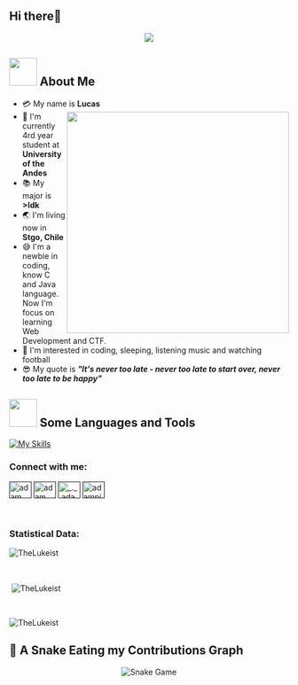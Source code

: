 ## Hi there👋
<p align="center">
  <a href="https://github.com/DenverCoder1/readme-typing-svg"><img src="https://readme-typing-svg.herokuapp.com?font=Time+New+Roman&color=cyan&size=25&center=true&vCenter=true&width=600&height=100&lines=Welcome+compañero+enfasis+6.5+Cheer;++;Self-taught+Front-End+Developer,;Computer+Science+Student,;CTF+Newbie,;Active+Learner/Researcher,;Love+to+learn+new+stuffs..<3"></a>
</p>

## <img src="https://raw.githubusercontent.com/nixin72/nixin72/master/wave.gif" width="50px"></img> About Me

- :credit_card: My name is **Lucas** <img src="https://i.pinimg.com/originals/df/1a/ff/df1aff8395678d11b99b575f0e3b19d5.gif" width="400" align="right"/>
- :school: I'm currently 4rd year student at **University of the Andes**
- :books: My major is **>Idk**
- :earth_asia: I'm living now in **Stgo, Chile**
- :sweat_smile: I'm a newbie in coding, know C and Java language. Now I'm focus on learning Web Development and CTF.
- :monocle_face: I'm interested in coding, sleeping, listening music and watching football
- :sunglasses: My quote is ***"It's never too late - never too late to start over, never too late to be happy"*** 

## <img src="https://media2.giphy.com/media/QssGEmpkyEOhBCb7e1/giphy.gif?cid=ecf05e47a0n3gi1bfqntqmob8g9aid1oyj2wr3ds3mg700bl&rid=giphy.gif" width="50px"> Some Languages and Tools
[![My Skills](https://skillicons.dev/icons?i=c,cpp,py,js,html,css,bootstrap,postgres,ruby,ubuntu,react,latex,git,github,azure,nodejs,figma,arduino&theme=dark)](https://skillicons.dev)
<br>
<h3 align="left">Connect with me:</h3>
<p align="left">
  <a href="" target="blank"><img align="center"
      src="https://raw.githubusercontent.com/rahuldkjain/github-profile-readme-generator/master/src/images/icons/Social/linked-in-alt.svg"
      alt="adam pithewan" height="30" width="40" /></a>
  <a href="" target="blank"><img align="center"
      src="https://raw.githubusercontent.com/rahuldkjain/github-profile-readme-generator/master/src/images/icons/Social/facebook.svg"
      alt="adam pithen wala" height="30" width="40" /></a>
  <a href="" target="blank"><img align="center"
      src="https://raw.githubusercontent.com/rahuldkjain/github-profile-readme-generator/master/src/images/icons/Social/instagram.svg"
      alt="_._.adam._" height="30" width="40" /></a>
 <a href="" target="blank"><img align="center"
      src="https://raw.githubusercontent.com/rahuldkjain/github-profile-readme-generator/master/src/images/icons/Social/twitter.svg"
      alt="adampithewan" height="30" width="40" /></a>
</p>
<br>
<h3>Statistical Data:</h3>
<p><img align="center"
    src="https://github-readme-stats.vercel.app/api/top-langs?username=TheLukeist&show_icons=true&locale=en&bg_color=0d1117&text_color=ffffff&layout=compact"
    alt="TheLukeist" 
    bg_color=#808080/></p>
<br>
<p>&nbsp;<img align="center" src="https://github-readme-stats.vercel.app/api?username=TheLukeist&show_icons=true&locale=en&bg_color=0d1117&text_color=ffffff&repo=convoychat"
    alt="TheLukeist" /></p>
<br>
<p><img align="center" src="https://github-readme-streak-stats.herokuapp.com/?user=TheLukeist&theme=dark&background=0d1117&date_format=M%20j%5B%2C%20Y%5D" alt="TheLukeist" /></p>

## 🐍 A Snake Eating my Contributions Graph	
<p align = "center">
	<img src = "https://github.com/TheLukeist/7oSkaaa/blob/output/github-contribution-grid-snake.svg?" alt = "Snake Game"/>
</p>
